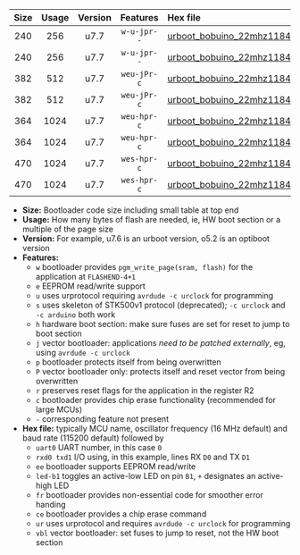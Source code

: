 |Size|Usage|Version|Features|Hex file|
|:-:|:-:|:-:|:-:|:--|
|240|256|u7.7|`w-u-jpr--`|[urboot_bobuino_22mhz1184_2400bps_uart0_rxd0_txd1_led+b7_ur_vbl.hex](https://raw.githubusercontent.com/stefanrueger/urboot.hex/main/boards/bobuino/fcpu_22mhz1184/2400_bps/urboot_bobuino_22mhz1184_2400bps_uart0_rxd0_txd1_led+b7_ur_vbl.hex)|
|240|256|u7.7|`w-u-jpr--`|[urboot_bobuino_22mhz1184_2400bps_uart1_rxd2_txd3_led+b7_ur_vbl.hex](https://raw.githubusercontent.com/stefanrueger/urboot.hex/main/boards/bobuino/fcpu_22mhz1184/2400_bps/urboot_bobuino_22mhz1184_2400bps_uart1_rxd2_txd3_led+b7_ur_vbl.hex)|
|382|512|u7.7|`weu-jPr-c`|[urboot_bobuino_22mhz1184_2400bps_uart0_rxd0_txd1_ee_led+b7_fr_ce_ur_vbl.hex](https://raw.githubusercontent.com/stefanrueger/urboot.hex/main/boards/bobuino/fcpu_22mhz1184/2400_bps/urboot_bobuino_22mhz1184_2400bps_uart0_rxd0_txd1_ee_led+b7_fr_ce_ur_vbl.hex)|
|382|512|u7.7|`weu-jPr-c`|[urboot_bobuino_22mhz1184_2400bps_uart1_rxd2_txd3_ee_led+b7_fr_ce_ur_vbl.hex](https://raw.githubusercontent.com/stefanrueger/urboot.hex/main/boards/bobuino/fcpu_22mhz1184/2400_bps/urboot_bobuino_22mhz1184_2400bps_uart1_rxd2_txd3_ee_led+b7_fr_ce_ur_vbl.hex)|
|364|1024|u7.7|`weu-hpr-c`|[urboot_bobuino_22mhz1184_2400bps_uart0_rxd0_txd1_ee_led+b7_fr_ce_ur.hex](https://raw.githubusercontent.com/stefanrueger/urboot.hex/main/boards/bobuino/fcpu_22mhz1184/2400_bps/urboot_bobuino_22mhz1184_2400bps_uart0_rxd0_txd1_ee_led+b7_fr_ce_ur.hex)|
|364|1024|u7.7|`weu-hpr-c`|[urboot_bobuino_22mhz1184_2400bps_uart1_rxd2_txd3_ee_led+b7_fr_ce_ur.hex](https://raw.githubusercontent.com/stefanrueger/urboot.hex/main/boards/bobuino/fcpu_22mhz1184/2400_bps/urboot_bobuino_22mhz1184_2400bps_uart1_rxd2_txd3_ee_led+b7_fr_ce_ur.hex)|
|470|1024|u7.7|`wes-hpr-c`|[urboot_bobuino_22mhz1184_2400bps_uart0_rxd0_txd1_ee_led+b7_fr_ce.hex](https://raw.githubusercontent.com/stefanrueger/urboot.hex/main/boards/bobuino/fcpu_22mhz1184/2400_bps/urboot_bobuino_22mhz1184_2400bps_uart0_rxd0_txd1_ee_led+b7_fr_ce.hex)|
|470|1024|u7.7|`wes-hpr-c`|[urboot_bobuino_22mhz1184_2400bps_uart1_rxd2_txd3_ee_led+b7_fr_ce.hex](https://raw.githubusercontent.com/stefanrueger/urboot.hex/main/boards/bobuino/fcpu_22mhz1184/2400_bps/urboot_bobuino_22mhz1184_2400bps_uart1_rxd2_txd3_ee_led+b7_fr_ce.hex)|

- **Size:** Bootloader code size including small table at top end
- **Usage:** How many bytes of flash are needed, ie, HW boot section or a multiple of the page size
- **Version:** For example, u7.6 is an urboot version, o5.2 is an optiboot version
- **Features:**
  + `w` bootloader provides `pgm_write_page(sram, flash)` for the application at `FLASHEND-4+1`
  + `e` EEPROM read/write support
  + `u` uses urprotocol requiring `avrdude -c urclock` for programming
  + `s` uses skeleton of STK500v1 protocol (deprecated); `-c urclock` and `-c arduino` both work
  + `h` hardware boot section: make sure fuses are set for reset to jump to boot section
  + `j` vector bootloader: applications *need to be patched externally*, eg, using `avrdude -c urclock`
  + `p` bootloader protects itself from being overwritten
  + `P` vector bootloader only: protects itself and reset vector from being overwritten
  + `r` preserves reset flags for the application in the register R2
  + `c` bootloader provides chip erase functionality (recommended for large MCUs)
  + `-` corresponding feature not present
- **Hex file:** typically MCU name, oscillator frequency (16 MHz default) and baud rate (115200 default) followed by
  + `uart0` UART number, in this case `0`
  + `rxd0 txd1` I/O using, in this example, lines RX `D0` and TX `D1`
  + `ee` bootloader supports EEPROM read/write
  + `led-b1` toggles an active-low LED on pin `B1`, `+` designates an active-high LED
  + `fr` bootloader provides non-essential code for smoother error handing
  + `ce` bootloader provides a chip erase command
  + `ur` uses urprotocol and requires `avrdude -c urclock` for programming
  + `vbl` vector bootloader: set fuses to jump to reset, not the HW boot section
